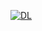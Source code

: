 <a href="https://github.com/lennihein/Lol-Data-Tool/raw/master/dist/LoL_Data_Tool.exe">![DL](lennihein.github.io/Lol-Data-Tool/pages/download.png)</a>
